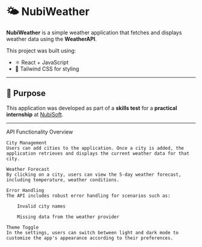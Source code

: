 
# 🌤️ NubiWeather

**NubiWeather** is a simple weather application that fetches and displays weather data using the **WeatherAPI**.

This project was built using:
- ⚛️ React + JavaScript
- 🎨 Tailwind CSS for styling

---

## 🧪 Purpose

This application was developed as part of a **skills test** for a **practical internship** at [NubiSoft](https://nubisoft.pl/).

---
API Functionality Overview

    City Management
    Users can add cities to the application. Once a city is added, the application retrieves and displays the current weather data for that city.

    Weather Forecast
    By clicking on a city, users can view the 5-day weather forecast, including temperature, weather conditions.

    Error Handling
    The API includes robust error handling for scenarios such as:

        Invalid city names

        Missing data from the weather provider

    Theme Toggle
    In the settings, users can switch between light and dark mode to customize the app's appearance according to their preferences.

    
